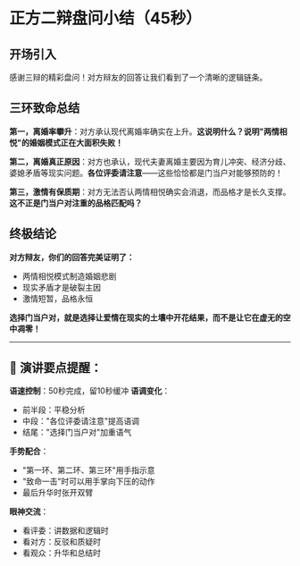 # 正方二辩盘问小结（45秒）

## 开场引入
感谢三辩的精彩盘问！对方辩友的回答让我们看到了一个清晰的逻辑链条。

## 三环致命总结

**第一，离婚率攀升**：对方承认现代离婚率确实在上升。**这说明什么？说明"两情相悦"的婚姻模式正在大面积失败！**

**第二，离婚真正原因**：对方也承认，现代夫妻离婚主要因为育儿冲突、经济分歧、婆媳矛盾等现实问题。**各位评委请注意**——这些恰恰都是门当户对能够预防的！

**第三，激情有保质期**：对方无法否认两情相悦确实会消退，而品格才是长久支撑。**这不正是门当户对注重的品格匹配吗？**

## 终极结论

**对方辩友，你们的回答完美证明了：**
- 两情相悦模式制造婚姻悲剧
- 现实矛盾才是破裂主因  
- 激情短暂，品格永恒

**选择门当户对，就是选择让爱情在现实的土壤中开花结果，而不是让它在虚无的空中凋零！**

---

## 📝 演讲要点提醒：

**语速控制**：50秒完成，留10秒缓冲
**语调变化**：
- 前半段：平稳分析
- 中段："各位评委请注意"提高语调
- 结尾："选择门当户对"加重语气

**手势配合**：
- "第一环、第二环、第三环"用手指示意
- "致命一击"时可以用手掌向下压的动作
- 最后升华时张开双臂

**眼神交流**：
- 看评委：讲数据和逻辑时
- 看对方：反驳和质疑时  
- 看观众：升华和总结时 